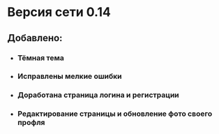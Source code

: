 
# Версия сети 0.14
## Добавлено:
+ ### Тёмная тема
+ ### Исправлены мелкие ошибки
+ ### Доработана страница логина и регистрации
+ ### Редактирование страницы и обновление фото своего профля
